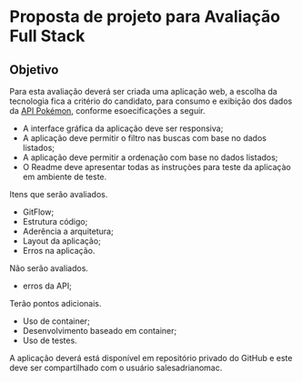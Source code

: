 # Proposta de projeto para Avaliação Full Stack
## Objetivo
Para esta avaliação deverá ser criada uma aplicação web, a escolha da tecnologia fica a critério do candidato, para consumo e exibição dos dados da  [API Pokémon](https://pokeapi.co/), conforme esoecificações a seguir.
- A interface gráfica da aplicação deve ser responsiva;
- A aplicação deve permitir o filtro nas buscas com base no dados listados;
- A aplicação deve permitir a ordenação com base no dados listados;
- O Readme deve apresentar todas as instruçòes para teste da aplicaçào em ambiente de teste.

Itens que serão avaliados.
- GitFlow;
- Estrutura código;
- Aderência a arquitetura;
- Layout da aplicação;
- Erros na aplicação.

Não serão avaliados.
- erros da API;
  
Terão pontos adicionais.
- Uso de container;
- Desenvolvimento baseado em container;
- Uso de testes.

A aplicação deverá está disponível em repositório privado do GitHub e este deve ser compartilhado com o usuário salesadrianomac. 
